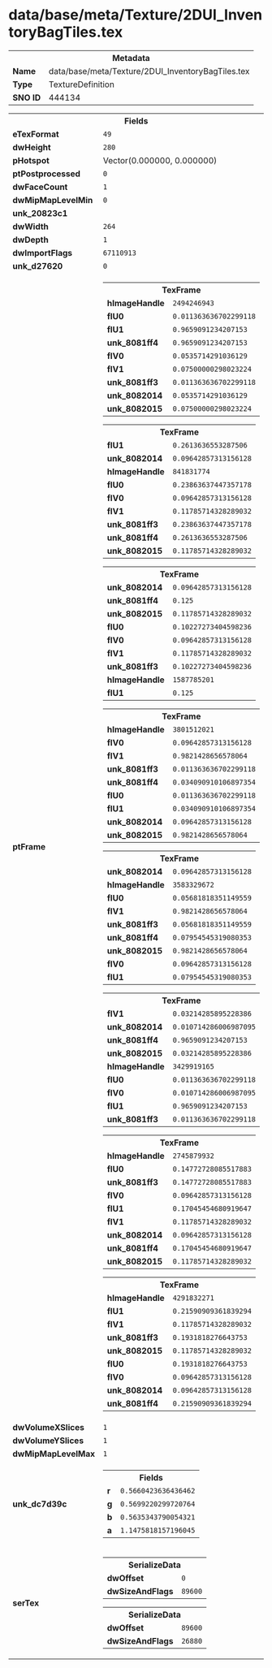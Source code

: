 <h1>data/base/meta/Texture/2DUI_InventoryBagTiles.tex</h1><table><tr><th colspan="100%">Metadata</th></tr><tr><td><b>Name</b></td><td>data/base/meta/Texture/2DUI_InventoryBagTiles.tex</td></tr><tr><td><b>Type</b></td><td>TextureDefinition</td></tr><tr><td><b>SNO ID</b></td><td>444134</td></tr></table>

<table><tr><th colspan="100%">Fields</th></tr><tr><td><b>eTexFormat</b></td><td><code>49</code></td></tr><tr><td><b>dwHeight</b></td><td><code>280</code></td></tr><tr><td><b>pHotspot</b></td><td>Vector(0.000000, 0.000000)</td></tr><tr><td><b>ptPostprocessed</b></td><td><code>0</code></td></tr><tr><td><b>dwFaceCount</b></td><td><code>1</code></td></tr><tr><td><b>dwMipMapLevelMin</b></td><td><code>0</code></td></tr><tr><td><b>unk_20823c1</b></td><td></td></tr><tr><td><b>dwWidth</b></td><td><code>264</code></td></tr><tr><td><b>dwDepth</b></td><td><code>1</code></td></tr><tr><td><b>dwImportFlags</b></td><td><code>67110913</code></td></tr><tr><td><b>unk_d27620</b></td><td><code>0</code></td></tr><tr><td><b>ptFrame</b></td><td><table><tr><th colspan="100%">TexFrame</th></tr><tr><td><b>hImageHandle</b></td><td><code>2494246943</code></td></tr><tr><td><b>flU0</b></td><td><code>0.011363636702299118</code></td></tr><tr><td><b>flU1</b></td><td><code>0.9659091234207153</code></td></tr><tr><td><b>unk_8081ff4</b></td><td><code>0.9659091234207153</code></td></tr><tr><td><b>flV0</b></td><td><code>0.0535714291036129</code></td></tr><tr><td><b>flV1</b></td><td><code>0.07500000298023224</code></td></tr><tr><td><b>unk_8081ff3</b></td><td><code>0.011363636702299118</code></td></tr><tr><td><b>unk_8082014</b></td><td><code>0.0535714291036129</code></td></tr><tr><td><b>unk_8082015</b></td><td><code>0.07500000298023224</code></td></tr></table>


<table><tr><th colspan="100%">TexFrame</th></tr><tr><td><b>flU1</b></td><td><code>0.2613636553287506</code></td></tr><tr><td><b>unk_8082014</b></td><td><code>0.09642857313156128</code></td></tr><tr><td><b>hImageHandle</b></td><td><code>841831774</code></td></tr><tr><td><b>flU0</b></td><td><code>0.23863637447357178</code></td></tr><tr><td><b>flV0</b></td><td><code>0.09642857313156128</code></td></tr><tr><td><b>flV1</b></td><td><code>0.11785714328289032</code></td></tr><tr><td><b>unk_8081ff3</b></td><td><code>0.23863637447357178</code></td></tr><tr><td><b>unk_8081ff4</b></td><td><code>0.2613636553287506</code></td></tr><tr><td><b>unk_8082015</b></td><td><code>0.11785714328289032</code></td></tr></table>


<table><tr><th colspan="100%">TexFrame</th></tr><tr><td><b>unk_8082014</b></td><td><code>0.09642857313156128</code></td></tr><tr><td><b>unk_8081ff4</b></td><td><code>0.125</code></td></tr><tr><td><b>unk_8082015</b></td><td><code>0.11785714328289032</code></td></tr><tr><td><b>flU0</b></td><td><code>0.10227273404598236</code></td></tr><tr><td><b>flV0</b></td><td><code>0.09642857313156128</code></td></tr><tr><td><b>flV1</b></td><td><code>0.11785714328289032</code></td></tr><tr><td><b>unk_8081ff3</b></td><td><code>0.10227273404598236</code></td></tr><tr><td><b>hImageHandle</b></td><td><code>1587785201</code></td></tr><tr><td><b>flU1</b></td><td><code>0.125</code></td></tr></table>


<table><tr><th colspan="100%">TexFrame</th></tr><tr><td><b>hImageHandle</b></td><td><code>3801512021</code></td></tr><tr><td><b>flV0</b></td><td><code>0.09642857313156128</code></td></tr><tr><td><b>flV1</b></td><td><code>0.9821428656578064</code></td></tr><tr><td><b>unk_8081ff3</b></td><td><code>0.011363636702299118</code></td></tr><tr><td><b>unk_8081ff4</b></td><td><code>0.034090910106897354</code></td></tr><tr><td><b>flU0</b></td><td><code>0.011363636702299118</code></td></tr><tr><td><b>flU1</b></td><td><code>0.034090910106897354</code></td></tr><tr><td><b>unk_8082014</b></td><td><code>0.09642857313156128</code></td></tr><tr><td><b>unk_8082015</b></td><td><code>0.9821428656578064</code></td></tr></table>


<table><tr><th colspan="100%">TexFrame</th></tr><tr><td><b>unk_8082014</b></td><td><code>0.09642857313156128</code></td></tr><tr><td><b>hImageHandle</b></td><td><code>3583329672</code></td></tr><tr><td><b>flU0</b></td><td><code>0.05681818351149559</code></td></tr><tr><td><b>flV1</b></td><td><code>0.9821428656578064</code></td></tr><tr><td><b>unk_8081ff3</b></td><td><code>0.05681818351149559</code></td></tr><tr><td><b>unk_8081ff4</b></td><td><code>0.07954545319080353</code></td></tr><tr><td><b>unk_8082015</b></td><td><code>0.9821428656578064</code></td></tr><tr><td><b>flV0</b></td><td><code>0.09642857313156128</code></td></tr><tr><td><b>flU1</b></td><td><code>0.07954545319080353</code></td></tr></table>


<table><tr><th colspan="100%">TexFrame</th></tr><tr><td><b>flV1</b></td><td><code>0.03214285895228386</code></td></tr><tr><td><b>unk_8082014</b></td><td><code>0.010714286006987095</code></td></tr><tr><td><b>unk_8081ff4</b></td><td><code>0.9659091234207153</code></td></tr><tr><td><b>unk_8082015</b></td><td><code>0.03214285895228386</code></td></tr><tr><td><b>hImageHandle</b></td><td><code>3429919165</code></td></tr><tr><td><b>flU0</b></td><td><code>0.011363636702299118</code></td></tr><tr><td><b>flV0</b></td><td><code>0.010714286006987095</code></td></tr><tr><td><b>flU1</b></td><td><code>0.9659091234207153</code></td></tr><tr><td><b>unk_8081ff3</b></td><td><code>0.011363636702299118</code></td></tr></table>


<table><tr><th colspan="100%">TexFrame</th></tr><tr><td><b>hImageHandle</b></td><td><code>2745879932</code></td></tr><tr><td><b>flU0</b></td><td><code>0.14772728085517883</code></td></tr><tr><td><b>unk_8081ff3</b></td><td><code>0.14772728085517883</code></td></tr><tr><td><b>flV0</b></td><td><code>0.09642857313156128</code></td></tr><tr><td><b>flU1</b></td><td><code>0.17045454680919647</code></td></tr><tr><td><b>flV1</b></td><td><code>0.11785714328289032</code></td></tr><tr><td><b>unk_8082014</b></td><td><code>0.09642857313156128</code></td></tr><tr><td><b>unk_8081ff4</b></td><td><code>0.17045454680919647</code></td></tr><tr><td><b>unk_8082015</b></td><td><code>0.11785714328289032</code></td></tr></table>


<table><tr><th colspan="100%">TexFrame</th></tr><tr><td><b>hImageHandle</b></td><td><code>4291832271</code></td></tr><tr><td><b>flU1</b></td><td><code>0.21590909361839294</code></td></tr><tr><td><b>flV1</b></td><td><code>0.11785714328289032</code></td></tr><tr><td><b>unk_8081ff3</b></td><td><code>0.1931818276643753</code></td></tr><tr><td><b>unk_8082015</b></td><td><code>0.11785714328289032</code></td></tr><tr><td><b>flU0</b></td><td><code>0.1931818276643753</code></td></tr><tr><td><b>flV0</b></td><td><code>0.09642857313156128</code></td></tr><tr><td><b>unk_8082014</b></td><td><code>0.09642857313156128</code></td></tr><tr><td><b>unk_8081ff4</b></td><td><code>0.21590909361839294</code></td></tr></table>


</td></tr><tr><td><b>dwVolumeXSlices</b></td><td><code>1</code></td></tr><tr><td><b>dwVolumeYSlices</b></td><td><code>1</code></td></tr><tr><td><b>dwMipMapLevelMax</b></td><td><code>1</code></td></tr><tr><td><b>unk_dc7d39c</b></td><td><table><tr><th colspan="100%">Fields</th></tr><tr><td><b>r</b></td><td><code>0.5660423636436462</code></td></tr><tr><td><b>g</b></td><td><code>0.5699220299720764</code></td></tr><tr><td><b>b</b></td><td><code>0.5635343790054321</code></td></tr><tr><td><b>a</b></td><td><code>1.1475818157196045</code></td></tr></table>

</td></tr><tr><td><b>serTex</b></td><td><table><tr><th colspan="100%">SerializeData</th></tr><tr><td><b>dwOffset</b></td><td><code>0</code></td></tr><tr><td><b>dwSizeAndFlags</b></td><td><code>89600</code></td></tr></table>


<table><tr><th colspan="100%">SerializeData</th></tr><tr><td><b>dwOffset</b></td><td><code>89600</code></td></tr><tr><td><b>dwSizeAndFlags</b></td><td><code>26880</code></td></tr></table>


</td></tr></table>

